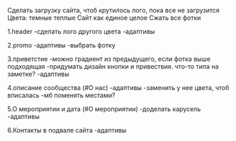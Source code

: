 Сделать загрузку сайта, чтоб крутилось лого, пока все не загрузится
Цвета: темные теплые
Сайт как единое целое
Сжать все фотки

1.header
-сделать лого другого цвета
-адаптивы

<!-- -Сделать бургерное меню на мобилке -->
<!-- -Зафиксировать его -->
<!-- -лого без фона и написать еще название -->

2.promo
-адаптивы
-выбрать фотку

<!-- -одну фотку (по тематике, чтоб вызывала эмоцию: общение, нетворк, отдых, чилл, своя атмосфера)
можно природу, с людьми, лофт,
ощущение комфорта -->
<!-- -либо вырезать элемент и вставить на однотонный фон -->
<!-- -оставить пустым, потом можно дописать какой-то слоган -->

<!-- -название выравнивание сбоку -->

3.приветстие
-можно градиент из предыдущего, если фотка выше подходящая
-придумать дизайн кнопки и привествия. что-то типа на заметке?
-адаптивы

<!-- "ну привет и т.д." -->

4.описание сообщества (#О нас)
-адаптивы
-заменить у нее цвета, чтоб вписалась
-мб поменять местами?

<!-- либо на половину экрана, и половину текст -->
<!-- -нашу фотку поставить: -->
<!-- либо на весь экран и сильнее размыть ее -->
<!-- -выезжающий блюр, на котором текст -->

5.О мероприятии и дата (#О мероприятии)
-доделать карусель
-адаптивы

<!-- заголовка нет? -->

6.Контакты в подвале сайта
-адаптивы

<!-- -сделать ссылку на новый акк -->
